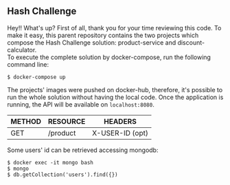 ## Hash Challenge

Hey!! What's up? First of all, thank you for your time reviewing this code.
To make it easy, this parent repository contains the two projects which compose the Hash Challenge solution: product-service and discount-calculator.
<br/>
To execute the complete solution by docker-compose, run the following command line:

```shell script
$ docker-compose up
```

The projects' images were pushed on docker-hub, therefore, it's possible to run the whole solution without having the local code. Once the application is running, the API will be available on `localhost:8080`.
<br/>

| METHOD       | RESOURCE    | HEADERS         |
|--------------|-------------|-----------------|
| GET          |/product     | X-USER-ID (opt) |

Some users' id can be retrieved accessing mongodb:
<br/>


```shell script
$ docker exec -it mongo bash
$ mongo
$ db.getCollection('users').find({})
```
